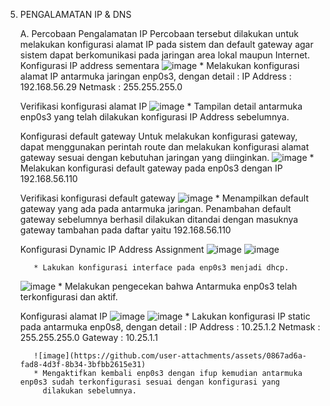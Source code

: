 5. PENGALAMATAN IP & DNS
   
   A. Percobaan Pengalamatan IP
      Percobaan tersebut dilakukan untuk melakukan konfigurasi alamat IP pada sistem dan default gateway agar sistem dapat berkomunikasi        pada jaringan area lokal maupun Internet.
      Konfigurasi IP address sementara
         ![image](https://github.com/user-attachments/assets/cd6a4b41-54f7-40d7-9c06-8220ab221110)
         * Melakukan konfigurasi alamat IP antarmuka jaringan enp0s3, dengan detail :
            IP Address	: 192.168.56.29
            Netmask	    : 255.255.255.0
   
      Verifikasi konfigurasi alamat IP
          ![image](https://github.com/user-attachments/assets/f6d78420-5a09-4cf9-a521-94575ff7f16d)
          * Tampilan detail antarmuka enp0s3 yang telah dilakukan konfigurasi IP Address sebelumnya.
   
      Konfigurasi default gateway
          Untuk melakukan konfigurasi gateway, dapat menggunakan perintah route dan melakukan konfigurasi alamat gateway sesuai dengan 
          kebutuhan jaringan yang diinginkan.
          ![image](https://github.com/user-attachments/assets/89d29425-6467-4444-ba1d-79e5ae07006c)
          * Melakukan konfigurasi default gateway pada enp0s3 dengan IP 192.168.56.110
   
      Verifikasi konfigurasi default gateway
          ![image](https://github.com/user-attachments/assets/2c41afee-07ad-4cdc-acc3-a162cb82b9c7)
          * Menampilkan default gateway yang ada pada antarmuka jaringan. Penambahan default gateway sebelumnya berhasil dilakukan 
            ditandai dengan masuknya gateway tambahan pada daftar 
            yaitu 192.168.56.110
   
      Konfigurasi Dynamic IP Address Assignment
          ![image](https://github.com/user-attachments/assets/d4dcf615-8f13-47fd-85cc-25ba08e13603)
          ![image](https://github.com/user-attachments/assets/505ddb47-984d-4325-95cd-efd1c657d060)
   
          * Lakukan konfigurasi interface pada enp0s3 menjadi dhcp.

   ![image](https://github.com/user-attachments/assets/e6d6f2be-0bee-40eb-a043-028d18e24795)
          * Melakukan pengecekan bahwa Antarmuka enp0s3 telah terkonfigurasi dan aktif.
   
      Konfigurasi alamat IP 
          ![image](https://github.com/user-attachments/assets/ac2cdb4a-84d5-4236-964c-95734e7c75dd)
          ![image](https://github.com/user-attachments/assets/8d1dad80-fa70-451b-9cd9-6771ca880dd5)
          * Lakukan konfigurasi IP static pada antarmuka enp0s8, dengan detail :
                   IP Address	: 10.25.1.2
                   Netmask	: 255.255.255.0
                   Gateway	: 10.25.1.1
   
          ![image](https://github.com/user-attachments/assets/0867ad6a-fad8-4d3f-8b34-3bfbb2615e31)
          * Mengaktifkan kembali enp0s3 dengan ifup kemudian antarmuka enp0s3 sudah terkonfigurasi sesuai dengan konfigurasi yang    
            dilakukan sebelumnya. 
